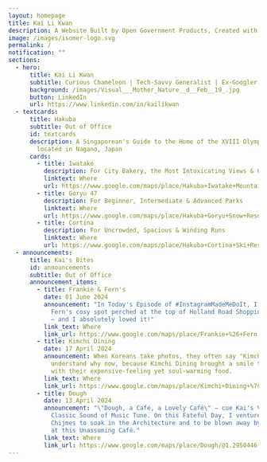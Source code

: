 ```yaml
---
layout: homepage
title: Kai Li Kwan
description: A Website Built by Open Government Products, Created with Isomer
image: /images/isomer-logo.svg
permalink: /
notification: ""
sections:
  - hero:
      title: Kai Li Kwan
      subtitle: Curious Chameleon | Tech-Savvy Generalist | Ex-Googler
      background: /images/Visual___Mother_Nature__d__Feb__19_.jpg
      button: LinkedIn
      url: https://www.linkedin.com/in/kailikwan
  - textcards:
      title: Hakuba
      subtitle: Out of Office
      id: textcards
      description: A Singaporean's Guide to the Home of the XVIII Olympic Winter Games
        located in Nagano, Japan
      cards:
        - title: Iwatake
          description: For City Bakery, the Most Intoxicating Views & Cosplayers
          linktext: Where
          url: https://www.google.com/maps/place/Hakuba+Iwatake+Mountain+Resort/@36.7168942,137.8562573,17z/data=!4m6!3m5!1s0x5ff7cdcf766e54cb:0x4ec9a7c7f2abf1e8!8m2!3d36.7168942!4d137.8588322!16s%2Fg%2F11fcqs__25?entry=ttu
        - title: Goryu 47
          description: For Beginner, Intermediate & Advanced Parks
          linktext: Where
          url: https://www.google.com/maps/place/Hakuba+Goryu+Snow+Resort/@36.662937,137.836664,17z/data=!4m16!1m9!3m8!1s0x5ff7d052042f8da3:0xf19888e37943ae34!2sHakuba+Goryu+Snow+Resort!8m2!3d36.662937!4d137.836664!9m1!1b1!16s%2Fg%2F1239cspl!3m5!1s0x5ff7d052042f8da3:0xf19888e37943ae34!8m2!3d36.662937!4d137.836664!16s%2Fg%2F1239cspl?entry=ttu
        - title: Cortina
          description: For Uncrowded, Spacious & Winding Runs
          linktext: Where
          url: https://www.google.com/maps/place/Hakuba+Cortina+Ski+Resort/@36.7770681,137.8825704,17z/data=!4m16!1m9!3m8!1s0x5ff633664a2a1259:0x5051f369ab91dc28!2sHakuba+Cortina+Ski+Resort!8m2!3d36.7770681!4d137.8851453!9m1!1b1!16s%2Fg%2F120n82k2!3m5!1s0x5ff633664a2a1259:0x5051f369ab91dc28!8m2!3d36.7770681!4d137.8851453!16s%2Fg%2F120n82k2?entry=ttu
  - announcements:
      title: Kai's Bites
      id: announcements
      subtitle: Out of Office
      announcement_items:
        - title: Frankie & Fern's
          date: 01 June 2024
          announcement: "In Today's Episode of #InstagramMadeMeDoIt, I visited Frankie &
            Fern's cosy spot perched at the top of Holland Road Shopping Centre
            — and I absolutely loved it!"
          link_text: Where
          link_url: https://www.google.com/maps/place/Frankie+%26+Fern's/@1.3107923,103.7930644,17z/data=!4m16!1m9!3m8!1s0x31da1b029cc3e39b:0x80bc1ef39dd70739!2sFrankie+%26+Fern's!8m2!3d1.3107923!4d103.7956393!9m1!1b1!16s%2Fg%2F11vrfdczh5!3m5!1s0x31da1b029cc3e39b:0x80bc1ef39dd70739!8m2!3d1.3107923!4d103.7956393!16s%2Fg%2F11vrfdczh5?entry=ttu
        - title: Kimchi Dining
          date: 17 April 2024
          announcement: When Koreans take photos, they often say "Kimchi~" — and I
            understand why now, because Kimchi Dining brought a smile to my face
            with their expensive-feeling yet soul-warming food.
          link_text: Where
          link_url: https://www.google.com/maps/place/Kimchi+Dining+%7C+Korean+Restaurant+Singapore/@1.3007562,103.837154,17z/data=!3m1!5s0x31da1996d9921931:0x87597934377c2063!4m16!1m9!3m8!1s0x31da1968f5a3164b:0x5f622c92e3b23247!2sKimchi+Dining+%7C+Korean+Restaurant+Singapore!8m2!3d1.3007562!4d103.8397289!9m1!1b1!16s%2Fg%2F11srql8fnw!3m5!1s0x31da1968f5a3164b:0x5f622c92e3b23247!8m2!3d1.3007562!4d103.8397289!16s%2Fg%2F11srql8fnw?entry=ttu
        - title: Dough
          date: 13 April 2024
          announcement: "\"Dough, a Café, a Lovely Café\" — cue Kai's Version of the
            Classic Sound of Music Tune. On this Fateful Day, I ventured out to
            Chijmes to soak in the Architecture and to be blown away by the Eats
            at this Unassuming Café."
          link_text: Where
          link_url: https://www.google.com/maps/place/Dough/@1.2950446,103.8491611,17z/data=!3m1!5s0x31da19a387304da7:0x332ac6cd16a65f40!4m16!1m9!3m8!1s0x31da1945e522cded:0xcc15c10341c689d8!2sDough!8m2!3d1.2950446!4d103.851736!9m1!1b1!16s%2Fg%2F11ppp8jwbw!3m5!1s0x31da1945e522cded:0xcc15c10341c689d8!8m2!3d1.2950446!4d103.851736!16s%2Fg%2F11ppp8jwbw?entry=ttu
---
```

